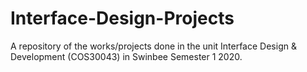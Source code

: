 # Interface-Design-Projects
A repository of the works/projects done in the unit Interface Design &amp; Development (COS30043) in Swinbee Semester 1 2020.
